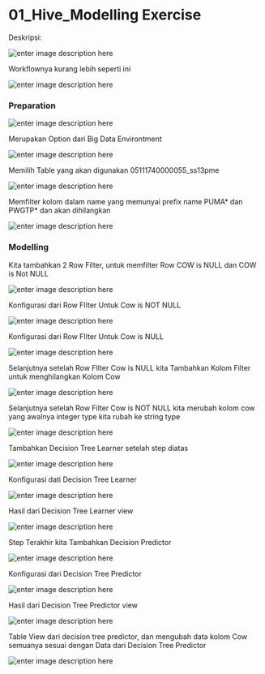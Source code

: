 # 01_Hive_Modelling Exercise
  
  Deskripsi:
  
  ![enter image description here](Dokumentasi/0_deskripsi.PNG)
  
  Workflownya kurang lebih seperti ini
  
  ![enter image description here](Dokumentasi/1_workflow.PNG)
  
### Preparation
  
  ![enter image description here](Dokumentasi/2_preparation.PNG)
  
  Merupakan Option dari Big Data Environtment
  
  ![enter image description here](Dokumentasi/3_BD_environtment_setting.PNG)
  
  Memilih Table yang akan digunakan 05111740000055_ss13pme
  
  ![enter image description here](Dokumentasi/3_DB_select_setting.PNG)
  
  Memfilter kolom dalam name yang memunyai prefix name PUMA* dan PWGTP* dan akan dihilangkan
  
  ![enter image description here](Dokumentasi/4_DB_filter.PNG)
  
### Modelling

  Kita tambahkan 2 Row Filter, untuk memfilter Row COW is NULL dan COW is Not NULL
  
  ![enter image description here](Dokumentasi/cow_filter.PNG)
  
  Konfigurasi dari Row FIlter Untuk Cow is NOT NULL
  
  ![enter image description here](Dokumentasi/6_cow_filter_not_null.PNG	)
  
  Konfigurasi dari Row FIlter Untuk Cow is NULL
  
  ![enter image description here](Dokumentasi/7_cow_filter_null.PNG)
  
  Selanjutnya setelah Row FIlter Cow is NULL kita Tambahkan Kolom Filter untuk menghilangkan Kolom Cow
  
  ![enter image description here](Dokumentasi/8_cow_delete.PNG)
  
  Selanjutnya setelah Row Filter Cow is NOT NULL kita merubah kolom cow yang awalnya integer type kita rubah ke string type
  
  ![enter image description here](Dokumentasi/9_number_to_string.PNG)
  
  Tambahkan Decision Tree Learner setelah step diatas
  
  ![enter image description here](Dokumentasi/10_DT_learner.PNG)
  
  Konfigurasi dati Decision Tree Learner
  
  ![enter image description here](Dokumentasi/11_DT_learner_setting.PNG)
  
  Hasil dari Decision Tree Learner view 
  
  ![enter image description here](Dokumentasi/12_DT_learner_result.PNG)
  
  Step Terakhir kita Tambahkan Decision Predictor
  
  ![enter image description here](Dokumentasi/13_DT_predictor.PNG)
  
  Konfigurasi dari Decision Tree Predictor
  
  ![enter image description here](Dokumentasi/15_DT_Predictor_setting.PNG)
  
  Hasil dari Decision Tree Predictor view 
  
  ![enter image description here](Dokumentasi/16_DT_predictor_result.PNG)
  
  Table View dari decision tree predictor, dan mengubah data kolom Cow semuanya sesuai dengan Data dari Decision Tree Predictor
  
  ![enter image description here](Dokumentasi/table_predict.PNG)
  
